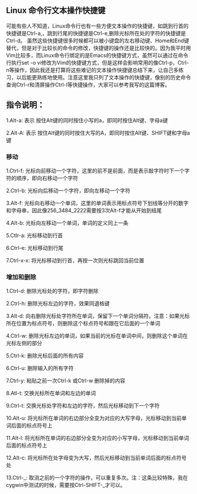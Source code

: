 ## Linux 命令行文本操作快捷键

可能有些人不知道，Linux命令行也有一些方便文本操作的快捷键，如跳到行首的快捷键是Ctrl-a,，跳到行尾的快捷键是Ctrl-e,删除光标所在处的字符的快捷键是Ctrl-d。 虽然这些快捷键很多时候都可以被小键盘的左右移动键、Home和End键替代，但是对于比较长的命令的修改，快捷键的操作还是比较快的。因为我平时用Vim比较多，而Linux命令行绑定的是Emacs的快捷键方式，虽然可以通过在命令行执行set -o vi修改为Vim的快捷键方式，但是这样会影响常用的像Ctrl-p，Ctrl-n等操作，因此我还是打算将这些难记的文本操作快捷键总结下来，让自己多练习，以后能更熟练地使用。注意这里我只列了文本操作的快捷键，像别的历史命令查询Ctrl-r和清屏操作Ctrl-l等快捷操作，大家可以参考我写的这篇博客。

## 指令说明：

1.Alt-a: 表示 按住Alt键的同时按住小写的a，即同时按住Alt键、字母a键

2.Alt-A: 表示 按住Alt键的同时按住大写的A，即同时按住Alt键、SHIFT键和字母a键

### 移动
1.Ctrl-f: 光标向前移动一个字符，这里的前不是前面，而是表示敲字符时下一个字符的顺序，即向右移动一个字符

2.Ctrl-b: 光标向后移动一个字符，即向左移动一个字符

3.Alt-f: 光标向右移动一个单词，这里的单词表示用标点符号下划线等分开的数字和字母串，因此像256_3484_2222需要按3次Alt-f才能从开始到结尾

4.Alt-b: 光标向左移动一个单词，单词的定义同上一条

5.Ctlr-a: 光标移动到行首

6.Ctrl-e: 光标移动到行尾

7.Ctrl-x-x: 将光标移动到行首，再按一次则光标跳回当前位置

### 增加和删除
1.Ctrl-d: 删除光标处的字符，即字符删除

2.Ctrl-h: 删除光标左边的字符，效果同退格键

3.Alt-d: 向右删除光标处字符所在单词，保留下一个单词分隔符。注意：如果光标所在位置为标点符号，则删除这个标点符号和跟在它后面的一个单词

4.Ctrl-w: 删除光标左边的单词，如果当前的光标在单词中间，则删除这个单词在光标左侧的部分

5.Ctrl-k: 删除光标后面的所有内容

6.Ctrl-u: 删除输入的所有字符

7.Ctrl-y: 粘贴之前一次Ctrl-k 或Ctrl-w 删除掉的内容

8.Atl-t: 交换光标所在单词和左边的单词

9.Ctrl-t: 交换光标处字符和左边的字符，然后光标移动到下一个字符

10.Alt-u: 将光标所在单词的右边部分全变为对应的大写字母，光标移动到当前单词后面的标点符号上

11.Alt-l: 将光标所在单词的右边部分全变为对应的小写字母，光标移动到当前单词后面的标点符号上

12.Alt-c: 将光标所在处字母变为大写，然后光标移动到当前单词后面的标点符号处

13.Ctrl-_: 取消之前的一个字符的操作，可以重复多次。注：这条比较特殊，我在cygwin中测试的时候，需要按Ctrl-SHIFT-_才可以。
